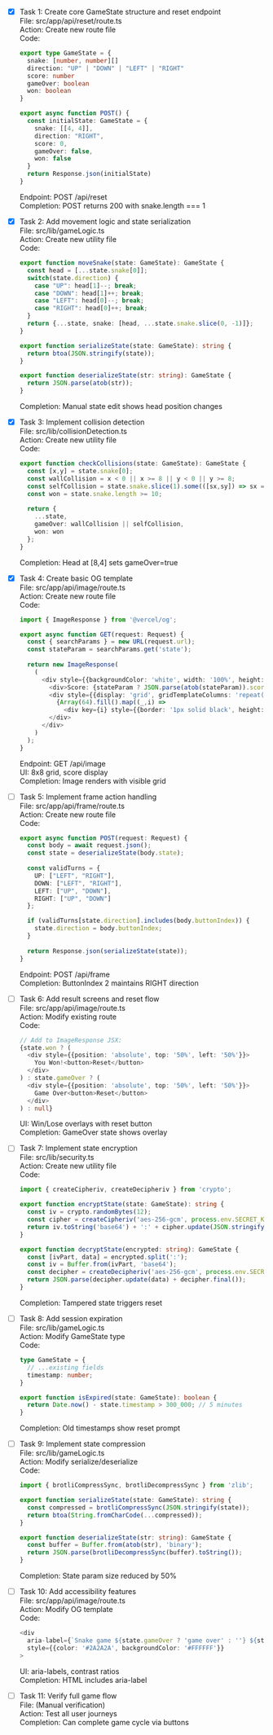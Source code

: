 - [x] Task 1: Create core GameState structure and reset endpoint  
  File: src/app/api/reset/route.ts  
  Action: Create new route file  
  Code:  
  ```typescript
  export type GameState = {
    snake: [number, number][]
    direction: "UP" | "DOWN" | "LEFT" | "RIGHT"
    score: number
    gameOver: boolean
    won: boolean
  }

  export async function POST() {
    const initialState: GameState = {
      snake: [[4, 4]],
      direction: "RIGHT",
      score: 0,
      gameOver: false,
      won: false
    }
    return Response.json(initialState)
  }
  ```  
  Endpoint: POST /api/reset  
  Completion: POST returns 200 with snake.length === 1

- [x] Task 2: Add movement logic and state serialization  
  File: src/lib/gameLogic.ts  
  Action: Create new utility file  
  Code:  
  ```typescript
  export function moveSnake(state: GameState): GameState {
    const head = [...state.snake[0]];
    switch(state.direction) {
      case "UP": head[1]--; break;
      case "DOWN": head[1]++; break;
      case "LEFT": head[0]--; break;
      case "RIGHT": head[0]++; break;
    }
    return {...state, snake: [head, ...state.snake.slice(0, -1)]};
  }

  export function serializeState(state: GameState): string {
    return btoa(JSON.stringify(state));
  }

  export function deserializeState(str: string): GameState {
    return JSON.parse(atob(str));
  }
  ```  
  Completion: Manual state edit shows head position changes

- [x] Task 3: Implement collision detection  
  File: src/lib/collisionDetection.ts  
  Action: Create new utility file  
  Code:  
  ```typescript
  export function checkCollisions(state: GameState): GameState {
    const [x,y] = state.snake[0];
    const wallCollision = x < 0 || x >= 8 || y < 0 || y >= 8;
    const selfCollision = state.snake.slice(1).some(([sx,sy]) => sx === x && sy === y);
    const won = state.snake.length >= 10;
    
    return {
      ...state,
      gameOver: wallCollision || selfCollision,
      won: won
    };
  }
  ```  
  Completion: Head at [8,4] sets gameOver=true

- [x] Task 4: Create basic OG template  
  File: src/app/api/image/route.ts  
  Action: Create new route file  
  Code:  
  ```typescript
  import { ImageResponse } from '@vercel/og';

  export async function GET(request: Request) {
    const { searchParams } = new URL(request.url);
    const stateParam = searchParams.get('state');
    
    return new ImageResponse(
      (
        <div style={{backgroundColor: 'white', width: '100%', height: '100%'}}>
          <div>Score: {stateParam ? JSON.parse(atob(stateParam)).score : 0}</div>
          <div style={{display: 'grid', gridTemplateColumns: 'repeat(8, 50px)'}}>
            {Array(64).fill().map((_,i) => 
              <div key={i} style={{border: '1px solid black', height: 50}}/>)}
          </div>
        </div>
      )
    );
  }
  ```  
  Endpoint: GET /api/image  
  UI: 8x8 grid, score display  
  Completion: Image renders with visible grid

- [ ] Task 5: Implement frame action handling  
  File: src/app/api/frame/route.ts  
  Action: Create new route file  
  Code:  
  ```typescript
  export async function POST(request: Request) {
    const body = await request.json();
    const state = deserializeState(body.state);
    
    const validTurns = {
      UP: ["LEFT", "RIGHT"],
      DOWN: ["LEFT", "RIGHT"],
      LEFT: ["UP", "DOWN"],
      RIGHT: ["UP", "DOWN"]
    };

    if (validTurns[state.direction].includes(body.buttonIndex)) {
      state.direction = body.buttonIndex;
    }
    
    return Response.json(serializeState(state));
  }
  ```  
  Endpoint: POST /api/frame  
  Completion: ButtonIndex 2 maintains RIGHT direction

- [ ] Task 6: Add result screens and reset flow  
  File: src/app/api/image/route.ts  
  Action: Modify existing route  
  Code:  
  ```typescript
  // Add to ImageResponse JSX:
  {state.won ? (
    <div style={{position: 'absolute', top: '50%', left: '50%'}}>
      You Won!<button>Reset</button>
    </div>
  ) : state.gameOver ? (
    <div style={{position: 'absolute', top: '50%', left: '50%'}}>
      Game Over<button>Reset</button>
    </div>
  ) : null}
  ```  
  UI: Win/Lose overlays with reset button  
  Completion: GameOver state shows overlay

- [ ] Task 7: Implement state encryption  
  File: src/lib/security.ts  
  Action: Create new utility file  
  Code:  
  ```typescript
  import { createCipheriv, createDecipheriv } from 'crypto';

  export function encryptState(state: GameState): string {
    const iv = crypto.randomBytes(12);
    const cipher = createCipheriv('aes-256-gcm', process.env.SECRET_KEY!, iv);
    return iv.toString('base64') + ':' + cipher.update(JSON.stringify(state)) + cipher.final();
  }

  export function decryptState(encrypted: string): GameState {
    const [ivPart, data] = encrypted.split(':');
    const iv = Buffer.from(ivPart, 'base64');
    const decipher = createDecipheriv('aes-256-gcm', process.env.SECRET_KEY!, iv);
    return JSON.parse(decipher.update(data) + decipher.final());
  }
  ```  
  Completion: Tampered state triggers reset

- [ ] Task 8: Add session expiration  
  File: src/lib/gameLogic.ts  
  Action: Modify GameState type  
  Code:  
  ```typescript
  type GameState = {
    // ...existing fields
    timestamp: number;
  }

  export function isExpired(state: GameState): boolean {
    return Date.now() - state.timestamp > 300_000; // 5 minutes
  }
  ```  
  Completion: Old timestamps show reset prompt

- [ ] Task 9: Implement state compression  
  File: src/lib/gameLogic.ts  
  Action: Modify serialize/deserialize  
  Code:  
  ```typescript
  import { brotliCompressSync, brotliDecompressSync } from 'zlib';

  export function serializeState(state: GameState): string {
    const compressed = brotliCompressSync(JSON.stringify(state));
    return btoa(String.fromCharCode(...compressed));
  }

  export function deserializeState(str: string): GameState {
    const buffer = Buffer.from(atob(str), 'binary');
    return JSON.parse(brotliDecompressSync(buffer).toString());
  }
  ```  
  Completion: State param size reduced by 50%

- [ ] Task 10: Add accessibility features  
  File: src/app/api/image/route.ts  
  Action: Modify OG template  
  Code:  
  ```typescript
  <div 
    aria-label={`Snake game ${state.gameOver ? 'game over' : ''} ${state.won ? 'won' : ''}`}
    style={{color: '#2A2A2A', backgroundColor: '#FFFFFF'}}
  >
  ```  
  UI: aria-labels, contrast ratios  
  Completion: HTML includes aria-label

- [ ] Task 11: Verify full game flow  
  File: (Manual verification)  
  Action: Test all user journeys  
  Completion: Can complete game cycle via buttons
